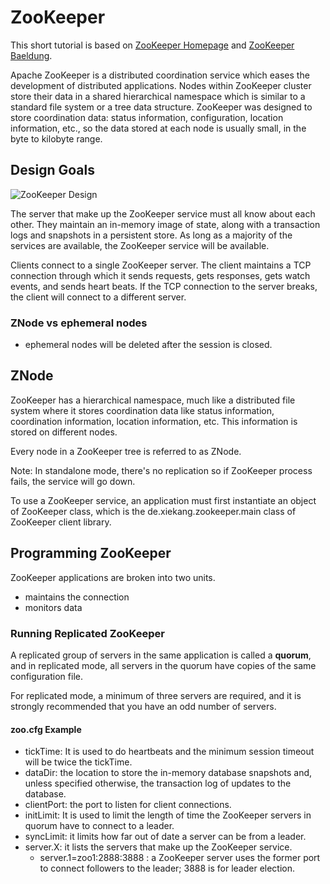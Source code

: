 # ZooKeeper
This short tutorial is based on [ZooKeeper Homepage](https://zookeeper.apache.org/) and 
[ZooKeeper Baeldung](https://www.baeldung.com/java-zookeeper).

Apache ZooKeeper is a distributed coordination service which eases the development of distributed
applications. Nodes within ZooKeeper cluster store their data in a shared hierarchical namespace 
which is similar to a standard file system or a tree data structure. ZooKeeper was designed to store
coordination data: status information, configuration, location information, etc., so the data
stored at each node is usually small, in the byte to kilobyte range. 

## Design Goals
![ZooKeeper Design](https://zookeeper.apache.org/doc/r3.4.13/images/zkservice.jpg)

The server that make up the ZooKeeper service must all know about each other. 
They maintain an in-memory image of state, along with a transaction logs and snapshots in a 
persistent store. As long as a majority of the services are available, the ZooKeeper service 
will be available. 

Clients connect to a single ZooKeeper server. The client maintains a TCP connection through
which it sends requests, gets responses, gets watch events, and sends heart beats. 
If the TCP connection to the server breaks, the client will connect to a different server. 

### ZNode vs ephemeral nodes
- ephemeral nodes will be deleted after the session is closed.

## ZNode
ZooKeeper has a hierarchical namespace, much like a distributed file system where it stores 
coordination data like status information, coordination information, location information, etc. 
This information is stored on different nodes. 

Every node in a ZooKeeper tree is referred to as ZNode.

Note: In standalone mode, there's no replication so if ZooKeeper process fails, the service will
go down. 

To use a ZooKeeper service, an application must first instantiate an object of ZooKeeper class, 
which is the de.xiekang.zookeeper.main class of ZooKeeper client library. 

## Programming ZooKeeper
ZooKeeper applications are broken into two units. 
- maintains the connection
- monitors data

### Running Replicated ZooKeeper
A replicated group of servers in the same application is called a **quorum**, and in replicated
mode, all servers in the quorum have copies of the same configuration file. 

For replicated mode, a minimum of three servers are required, and it is strongly recommended that
you have an odd number of servers. 

#### zoo.cfg Example
- tickTime: It is used to do heartbeats and the minimum session timeout will be twice the tickTime.
- dataDir: the location to store the in-memory database snapshots and, unless specified otherwise,
the transaction log of updates to the database.
- clientPort: the port to listen for client connections.
- initLimit: It is used to limit the length of time the ZooKeeper servers in quorum have to connect
to a leader. 
- syncLimit: it limits how far out of date a server can be from a leader. 
- server.X: it lists the servers that make up the ZooKeeper service. 
  - server.1=zoo1:2888:3888 : a ZooKeeper server uses the former port to connect followers to the
leader; 3888 is for leader election. 